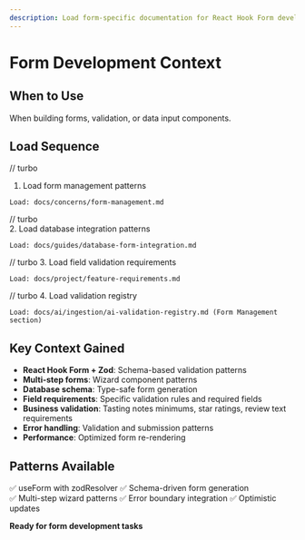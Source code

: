 ```yaml
---
description: Load form-specific documentation for React Hook Form development
---
```


# Form Development Context

## When to Use
When building forms, validation, or data input components.

## Load Sequence

// turbo
1. Load form management patterns
```
Load: docs/concerns/form-management.md
```

// turbo  
2. Load database integration patterns
```
Load: docs/guides/database-form-integration.md
```

// turbo
3. Load field validation requirements
```
Load: docs/project/feature-requirements.md
```

// turbo
4. Load validation registry
```
Load: docs/ai/ingestion/ai-validation-registry.md (Form Management section)
```

## Key Context Gained
- **React Hook Form + Zod**: Schema-based validation patterns
- **Multi-step forms**: Wizard component patterns
- **Database schema**: Type-safe form generation
- **Field requirements**: Specific validation rules and required fields
- **Business validation**: Tasting notes minimums, star ratings, review text requirements
- **Error handling**: Validation and submission patterns
- **Performance**: Optimized form re-rendering

## Patterns Available
✅ useForm with zodResolver
✅ Schema-driven form generation  
✅ Multi-step wizard patterns
✅ Error boundary integration
✅ Optimistic updates

**Ready for form development tasks**
